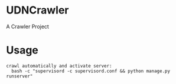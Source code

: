 # UDNCrawler
A Crawler Project 

# Usage

    crawl automatically and activate server:
      bash -c "supervisord -c supervisord.conf && python manage.py runserver" 


